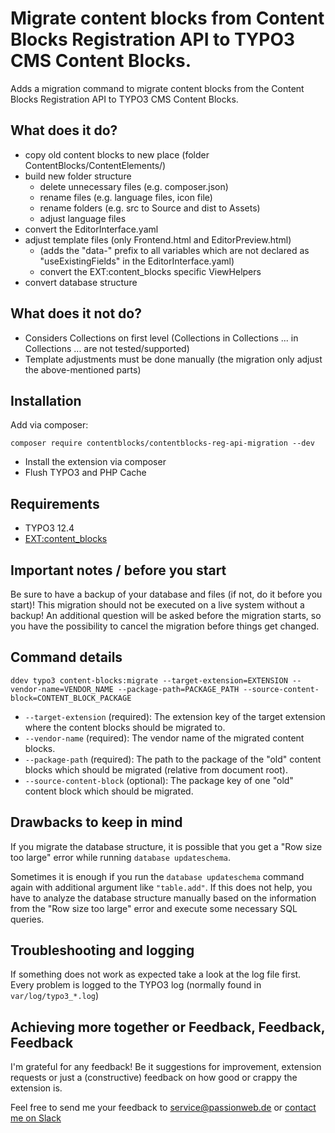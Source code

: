 # Migrate content blocks from Content Blocks Registration API to TYPO3 CMS Content Blocks.

Adds a migration command to migrate content blocks from the Content Blocks Registration API to TYPO3 CMS Content Blocks.

## What does it do?

* copy old content blocks to new place (folder ContentBlocks/ContentElements/)
* build new folder structure
  * delete unnecessary files (e.g. composer.json)
  * rename files (e.g. language files, icon file)
  * rename folders (e.g. src to Source and dist to Assets)
  * adjust language files
* convert the EditorInterface.yaml
* adjust template files (only Frontend.html and EditorPreview.html)
  * (adds the "data-" prefix to all variables which are not declared as "useExistingFields" in the EditorInterface.yaml)
  * convert the EXT:content_blocks specific ViewHelpers
* convert database structure

## What does it not do?

* Considers Collections on first level (Collections in Collections ... in Collections ... are not tested/supported)
* Template adjustments must be done manually (the migration only adjust the above-mentioned parts)

## Installation

Add via composer:

    composer require contentblocks/contentblocks-reg-api-migration --dev

* Install the extension via composer
* Flush TYPO3 and PHP Cache

## Requirements

* TYPO3 12.4
* [EXT:content_blocks](https://extensions.typo3.org/extension/content_blocks "EXT:content_blocks")

## Important notes / before you start

Be sure to have a backup of your database and files (if not, do it before you start)!
This migration should not be executed on a live system without a backup!
An additional question will be asked before the migration starts, so you have the possibility to cancel the migration before things get changed.

## Command details

    ddev typo3 content-blocks:migrate --target-extension=EXTENSION --vendor-name=VENDOR_NAME --package-path=PACKAGE_PATH --source-content-block=CONTENT_BLOCK_PACKAGE

* `--target-extension` (required): The extension key of the target extension where the content blocks should be migrated to.
* `--vendor-name` (required): The vendor name of the migrated content blocks.
* `--package-path` (required): The path to the package of the "old" content blocks which should be migrated (relative from document root).
* `--source-content-block` (optional): The package key of one "old" content block which should be migrated.

## Drawbacks to keep in mind

If you migrate the database structure, it is possible that you get a "Row size too large" error while running `database updateschema`.

Sometimes it is enough if you run the `database updateschema` command again with additional argument like `"table.add"`.
If this does not help, you have to analyze the database structure manually based on the information from the "Row size too large" error and execute some necessary SQL queries.

## Troubleshooting and logging

If something does not work as expected take a look at the log file first.
Every problem is logged to the TYPO3 log (normally found in `var/log/typo3_*.log`)

## Achieving more together or Feedback, Feedback, Feedback

I'm grateful for any feedback! Be it suggestions for improvement, extension requests or just a (constructive) feedback on how good or crappy the extension is.

Feel free to send me your feedback to [service@passionweb.de](mailto:service@passionweb.de "Send Feedback") or [contact me on Slack](https://typo3.slack.com/team/U02FG49J4TG "Contact me on Slack")

